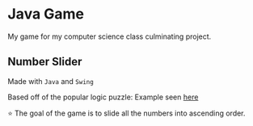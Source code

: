 # Java Game

My game for my computer science class culminating project.

## Number Slider

Made with `Java` and `Swing`

Based off of the popular logic puzzle:
Example seen [here](https://www.artbylogic.com/puzzles/numSlider/numberShuffle.htm)

:star: The goal of the game is to slide all the numbers into ascending order.
